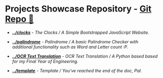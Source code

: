 # Projects Showcase Repository - <a href="github.com/justdharmik/justdharmik.github.io/">Git Repo 🔗 </a>
- <i><b><a href="/clocks/">../clocks</a></b>  -  The Clocks / A Simple Bootstrapped JavaScript Website. </i><br> 
- <i><b><a href="/palindrome/">../palindrome</a></b>  -  Palindrome / A basic Palindrome Checker with additional functionality such as Word and Letter count :P. </i> 
- <i><b><a href="http://dharmahost.pythonanywhere.com/">../OCR Text Translation</a></b>  -  OCR Text Translation / A Python based based for my Final Year of Engineering. </i><br> 

- <i><b><a href="#">../template</a></b>  -  Template / You've reached the end of the doc, Pal. </i><br> 
